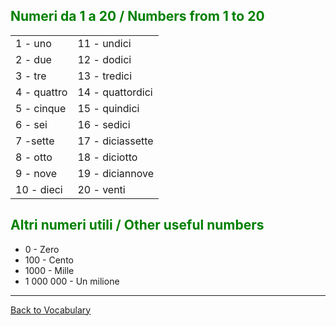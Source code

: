 
<h2 style="color:green;"> Numeri da 1 a 20 / Numbers from 1 to 20 </h2>

<table lang="it">
  <tr><td> 1 - uno </td> <td> 11 - undici </td> </tr>
  <tr><td> 2 - due </td> <td> 12 - dodici </td> </tr>
  <tr><td> 3 - tre </td> <td> 13 - tredici </td> </tr>
  <tr><td> 4 - quattro </td> <td> 14 - quattordici </td> </tr>
  <tr><td> 5 - cinque </td> <td> 15 - quindici </td> </tr>
  <tr><td> 6 - sei </td> <td> 16 - sedici </td> </tr>
  <tr><td> 7 -sette </td> <td> 17 - diciassette </td> </tr>
  <tr><td> 8 - otto </td> <td> 18 - diciotto </td> </tr>
  <tr><td> 9 - nove </td> <td> 19 - diciannove </td> </tr>
  <tr><td> 10 - dieci </td> <td> 20 - venti </td> </tr> 
   </table>  

<h2 style="color:green;"> Altri numeri utili / Other useful numbers </h2>

<ul style="list-style-type:disc">
  <li> 0 - Zero </li> 
  <li> 100 - Cento </li> 
  <li> 1000 - Mille </li>
  <li> 1 000 000 - Un milione </li>
</ul>


<hr>
<p> 
<a style="float:left;" href="vocabulary.html" class="btn2"> Back to Vocabulary </a>
</p>
<div style="clear:both;"> </div>

